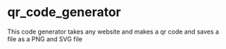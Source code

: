 # qr_code_generator
This code generator takes any website and makes a qr code and saves a file as a PNG and SVG file 
